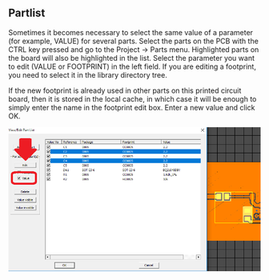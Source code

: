 ## Partlist

Sometimes it becomes necessary to select the same value of a parameter (for example, VALUE) for several parts. Select the parts on the PCB with the CTRL key pressed and go to the Project -> Parts menu. Highlighted parts on the board will also be highlighted in the list. Select the parameter you want to edit (VALUE or FOOTPRINT) in the left field. If you are editing a footprint, you need to select it in the library directory tree.

If the new footprint is already used in other parts on this printed circuit board, then it is stored in the local cache, in which case it will be enough to simply enter the name in the footprint edit box. Enter a new value and click OK.
 
![Freepcb Partlist](pictures/p_list.png)
 
